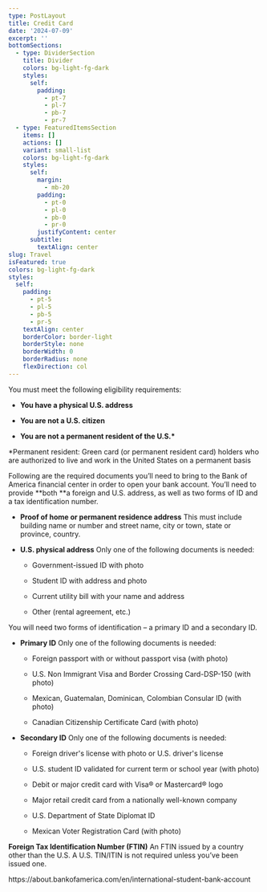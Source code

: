 ```yaml
---
type: PostLayout
title: Credit Card
date: '2024-07-09'
excerpt: ''
bottomSections:
  - type: DividerSection
    title: Divider
    colors: bg-light-fg-dark
    styles:
      self:
        padding:
          - pt-7
          - pl-7
          - pb-7
          - pr-7
  - type: FeaturedItemsSection
    items: []
    actions: []
    variant: small-list
    colors: bg-light-fg-dark
    styles:
      self:
        margin:
          - mb-20
        padding:
          - pt-0
          - pl-0
          - pb-0
          - pr-0
        justifyContent: center
      subtitle:
        textAlign: center
slug: Travel
isFeatured: true
colors: bg-light-fg-dark
styles:
  self:
    padding:
      - pt-5
      - pl-5
      - pb-5
      - pr-5
    textAlign: center
    borderColor: border-light
    borderStyle: none
    borderWidth: 0
    borderRadius: none
    flexDirection: col
---
```

You must meet the following eligibility requirements:

*   **You have a physical U.S. address**

*   **You are not a U.S. citizen**

*   **You are not a permanent resident of the U.S.\***

\*Permanent resident: Green card (or permanent resident card) holders who are authorized to live and work in the United States on a permanent basis



Following are the required documents you’ll need to bring to the Bank of America financial center in order to open your bank account. You’ll need to provide **both **a foreign and U.S. address, as well as two forms of ID and a tax identification number.

*   **Proof of home or permanent residence address**
    This must include building name or number and street name, city or town, state or province, country.

<!---->

*   **U.S. physical address**
    Only one of the following documents is needed:

    *   Government-issued ID with photo

    *   Student ID with address and photo

    *   Current utility bill with your name and address

    *   Other (rental agreement, etc.)

You will need two forms of identification – a primary ID and a secondary ID.

*   **Primary ID**
    Only one of the following documents is needed:

    *   Foreign passport with or without passport visa (with photo)

    *   U.S. Non Immigrant Visa and Border Crossing Card-DSP-150 (with photo)

    *   Mexican, Guatemalan, Dominican, Colombian Consular ID (with photo)

    *   Canadian Citizenship Certificate Card (with photo)

<!---->

*   **Secondary ID**
    Only one of the following documents is needed:

    *   Foreign driver's license with photo or U.S. driver's license

    *   U.S. student ID validated for current term or school year (with photo)

    *   Debit or major credit card with Visa® or Mastercard® logo

    *   Major retail credit card from a nationally well-known company

    *   U.S. Department of State Diplomat ID

    *   Mexican Voter Registration Card (with photo)

**Foreign Tax Identification Number (FTIN)**
An FTIN issued by a country other than the U.S. A U.S. TIN/ITIN is not required unless you’ve been issued one.



https\://about.bankofamerica.com/en/international-student-bank-account
